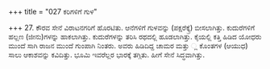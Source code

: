 +++
title = "027 ಕರಿಗಳಿಗೆ ಗುಳ"

+++
27. ಕೌರವ ಸೇನೆ ವಿರಾಟನಗರಿಗೆ ಹೊರಟಿತು. ಆನೆಗಳಿಗೆ ಗುಳವನ್ನು (ಪಕ್ಷರೆಕ್ಕ್ರೆ) ಬೀಸಲಾಗಿತ್ತು. ಕುದುರೆಗಳಿಗೆ ಹಲ್ಲಣ (ಜೀನು)ಗಳನ್ನು ಹಾಕಲಾಗಿತ್ತು. ಕುದುರೆಗಳನ್ನು ತರಿಸಿ ರಥದಲ್ಲಿ ಹೂಡಲಾಗಿತ್ತು. ಕೈಯಲ್ಲಿ ಕತ್ತಿ ಹಿಡಿದ ಯೋಧರು ಮುಂದೆ ಸಾಗಿ ರಾಜನ ಮುಂದೆ ಗುಂಪಾಗಿ ನಿಂತರು. ಅವರು ಹಿಡಿದಿದ್ದ ಚಾಮರ ಮತ್ತು ್ಲ ಕೊಂತಗಳ (ಆಯುಧ) ಸಾಲು ಆಕಾಶವನ್ನು ಕವಿದಿತ್ತು. ಭೂಮಿ ಇವರೆಲ್ಲರ ಭಾರಕ್ಕೆ ತಗ್ಗಿತು. ಹೀಗೆ ಸೇನೆ ಸಿದ್ಧವಾಗಿತ್ತು.